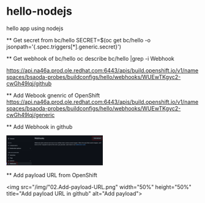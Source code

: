 # hello-nodejs
hello app using nodejs

** Get secret from bc/hello
SECRET=$(oc get bc/hello -o jsonpath='{.spec.triggers[*].generic.secret}')

** Get webhook of bc/hello
oc describe bc/hello |grep -i Webhook

https://api.na46a.prod.ole.redhat.com:6443/apis/build.openshift.io/v1/namespaces/bsaoda-probes/buildconfigs/hello/webhooks/WUEwTKgyc2-cwGh49lqj/github

** Add Webook gnenric of OpenShift
https://api.na46a.prod.ole.redhat.com:6443/apis/build.openshift.io/v1/namespaces/bsaoda-probes/buildconfigs/hello/webhooks/WUEwTKgyc2-cwGh49lqj/generic

** Add Webhook in github

<img src="/img/01-add-webhook.png" width="50%" height="50%" title="Add Webhook in github" alt="Add Webhook"></img>


** Add payload URL from OpenShift

<img src="/img/"02.Add-payload-URL.png" width="50%" height="50%" title="Add payload URL in github" alt="Add payload"></img>
